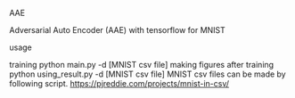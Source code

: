 
AAE

Adversarial Auto Encoder (AAE) with tensorflow for MNIST

usage

training
python main.py -d [MNIST csv file]
making figures after training
python using_result.py -d [MNIST csv file]
MNIST csv files can be made by following script. https://pjreddie.com/projects/mnist-in-csv/
